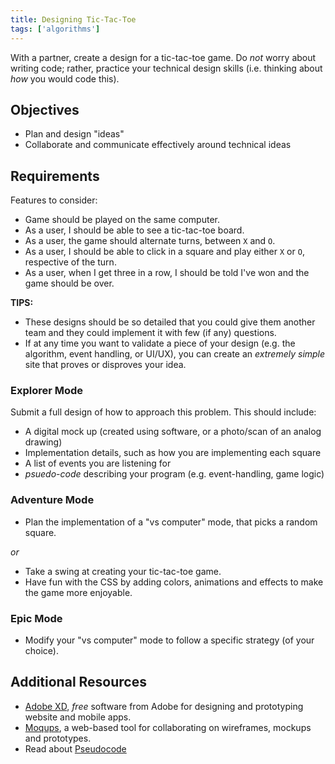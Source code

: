 ```yaml
---
title: Designing Tic-Tac-Toe
tags: ['algorithms']
---
```


With a partner, create a design for a tic-tac-toe game. Do _not_ worry about
writing code; rather, practice your technical design skills (i.e. thinking about
_how_ you would code this).

## Objectives

- Plan and design "ideas"
- Collaborate and communicate effectively around technical ideas

## Requirements

Features to consider:

- Game should be played on the same computer.
- As a user, I should be able to see a tic-tac-toe board.
- As a user, the game should alternate turns, between `X` and `O`.
- As a user, I should be able to click in a square and play either `X` or
  `O`, respective of the turn.
- As a user, when I get three in a row, I should be told I've won and the
  game should be over.

**TIPS:**

- These designs should be so detailed that you could give them another team and
  they could implement it with few (if any) questions.
- If at any time you want to validate a piece of your design (e.g. the
  algorithm, event handling, or UI/UX), you can create an _extremely simple_
  site that proves or disproves your idea.

### Explorer Mode

Submit a full design of how to approach this problem. This should include:

- A digital mock up (created using software, or a photo/scan of an analog
  drawing)
- Implementation details, such as how you are implementing each square
- A list of events you are listening for
- _psuedo-code_ describing your program (e.g. event-handling, game logic)

### Adventure Mode

- Plan the implementation of a "vs computer" mode, that picks a random
  square.

_or_

- Take a swing at creating your tic-tac-toe game.
- Have fun with the CSS by adding colors, animations and effects to make the
  game more enjoyable.

### Epic Mode

- Modify your "vs computer" mode to follow a specific strategy (of your
  choice).

## Additional Resources

- [Adobe XD](https://www.adobe.com/products/xd.html), _free_ software from Adobe
  for designing and prototyping website and mobile apps.
- [Moqups](https://moqups.com/), a web-based tool for collaborating on
  wireframes, mockups and prototypes.
- Read about [Pseudocode](https://en.wikipedia.org/wiki/Pseudocode)
